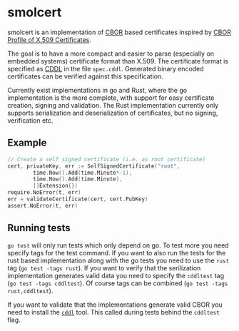 # smolcert

smolcert is an implementation of [CBOR](https://cbor.io) based certificates inspired by
[CBOR Profile of X.509 Certificates](https://tools.ietf.org/id/draft-raza-ace-cbor-certificates-00.html).

The goal is to have a more compact and easier to parse (especially on embedded systems) certificate format
than X.509. The certificate format is specified as [CDDL](https://tools.ietf.org/html/rfc8610) in the file
`spec.cddl`. Generated binary encoded certificates can be verified against this specification.

Currently exist implementations in go and Rust, where the go implementation is the more complete,
with support for easy certificate creation, signing and validation. The Rust implementation currently
only supports serialization and deserialization of certificates, but no signing, verification etc.

## Example

```go
// Create a self signed certificate (i.e. as root certificate)
cert, privateKey, err := SelfSignedCertificate("root",
		time.Now().Add(time.Minute*-1),
		time.Now().Add(time.Minute),
		[]Extension{})
require.NoError(t, err)
err = validateCertificate(cert, cert.PubKey)
assert.NoError(t, err)
```

## Running tests

`go test` will only run tests which only depend on go. To test more you need specify tags for the test
command. If you want to also run the tests for the rust based implementation along with the go tests
you need to use the `rust` tag (`go test -tags rust`). If you want to verify that the serilization
implementation generates valid data you need to specify the `cddltest` tag (`go test -tags cddltest`).
Of course tags can be combined (`go test -tags rust,cddltest`).

If you want to validate that the implementations generate valid CBOR you need to install the
[`cddl`](https://rubygems.org/gems/cddl/versions/0.8.5?locale=de) tool.  This called during
tests behind the `cddltest` flag.

